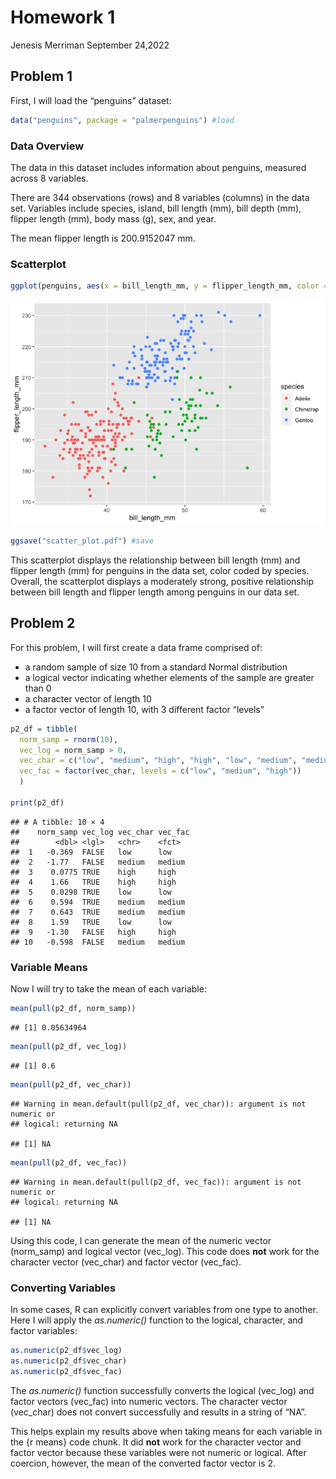 Homework 1
================
Jenesis Merriman
September 24,2022

## Problem 1

First, I will load the “penguins” dataset:

``` r
data("penguins", package = "palmerpenguins") #load
```

### Data Overview

The data in this dataset includes information about penguins, measured
across 8 variables.

There are 344 observations (rows) and 8 variables (columns) in the data
set. Variables include species, island, bill length (mm), bill depth
(mm), flipper length (mm), body mass (g), sex, and year.

The mean flipper length is 200.9152047 mm.

### Scatterplot

``` r
ggplot(penguins, aes(x = bill_length_mm, y = flipper_length_mm, color = species)) + geom_point() #plot
```

![](p8105_hw1_jhm2176_files/figure-gfm/scatter-1.png)<!-- -->

``` r
ggsave("scatter_plot.pdf") #save
```

This scatterplot displays the relationship between bill length (mm) and
flipper length (mm) for penguins in the data set, color coded by
species. Overall, the scatterplot displays a moderately strong, positive
relationship between bill length and flipper length among penguins in
our data set.

## Problem 2

For this problem, I will first create a data frame comprised of:

-   a random sample of size 10 from a standard Normal distribution
-   a logical vector indicating whether elements of the sample are
    greater than 0
-   a character vector of length 10
-   a factor vector of length 10, with 3 different factor “levels”

``` r
p2_df = tibble(
  norm_samp = rnorm(10),
  vec_log = norm_samp > 0,
  vec_char = c("low", "medium", "high", "high", "low", "medium", "medium", "low", "high", "medium"),
  vec_fac = factor(vec_char, levels = c("low", "medium", "high"))
  )

print(p2_df)
```

    ## # A tibble: 10 × 4
    ##    norm_samp vec_log vec_char vec_fac
    ##        <dbl> <lgl>   <chr>    <fct>  
    ##  1   -0.369  FALSE   low      low    
    ##  2   -1.77   FALSE   medium   medium 
    ##  3    0.0775 TRUE    high     high   
    ##  4    1.66   TRUE    high     high   
    ##  5    0.0298 TRUE    low      low    
    ##  6    0.594  TRUE    medium   medium 
    ##  7    0.643  TRUE    medium   medium 
    ##  8    1.59   TRUE    low      low    
    ##  9   -1.30   FALSE   high     high   
    ## 10   -0.598  FALSE   medium   medium

### Variable Means

Now I will try to take the mean of each variable:

``` r
mean(pull(p2_df, norm_samp))
```

    ## [1] 0.05634964

``` r
mean(pull(p2_df, vec_log))
```

    ## [1] 0.6

``` r
mean(pull(p2_df, vec_char))
```

    ## Warning in mean.default(pull(p2_df, vec_char)): argument is not numeric or
    ## logical: returning NA

    ## [1] NA

``` r
mean(pull(p2_df, vec_fac))
```

    ## Warning in mean.default(pull(p2_df, vec_fac)): argument is not numeric or
    ## logical: returning NA

    ## [1] NA

Using this code, I can generate the mean of the numeric vector
(norm_samp) and logical vector (vec_log). This code does **not** work
for the character vector (vec_char) and factor vector (vec_fac).

### Converting Variables

In some cases, R can explicitly convert variables from one type to
another. Here I will apply the *as.numeric()* function to the logical,
character, and factor variables:

``` r
as.numeric(p2_df$vec_log)
as.numeric(p2_df$vec_char)
as.numeric(p2_df$vec_fac)
```

The *as.numeric()* function successfully converts the logical (vec_log)
and factor vectors (vec_fac) into numeric vectors. The character vector
(vec_char) does not convert successfully and results in a string of
“NA”.

This helps explain my results above when taking means for each variable
in the {r means} code chunk. It did **not** work for the character
vector and factor vector because these variables were not numeric or
logical. After coercion, however, the mean of the converted factor
vector is 2.
